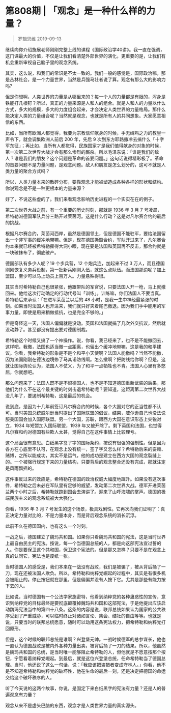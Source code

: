 # 第808期 | 「观念」是一种什么样的力量？
> 罗辑思维
2019-09-13

继续向你介绍施展老师刚刚完整上线的课程《国际政治学40讲》。我一直在强调，这门课最大的价值，不仅是让我们看清楚外部世界的演化，更重要的是，让我们有机会重新审视自己脑子里的观念系统。

其实，这么说，和我们的常识是不太一致的。我们一般的感觉是，国际政治嘛，那是丛林社会，是一个力量世界，当然是兵强马壮者说了算。观念有那么大的影响力吗?

但是你想啊，人类世界的力量是从哪里来的？每一个人的力量都是有限的，浑身是铁能打几根钉？所以，真正的力量来源是人和人的组合。就是人和人的力量以什么方式，多大的规模，多大的力度组合起来，才会决定人类世界的力量格局。那什么能决定人类的力量组合呢？当然就是观念，也就是所有人的共同想象。大家愿意相信的东西。

比如，当所有欧洲人都觉得，我要为宗教信仰献身的时候，手无缚鸡之力的教皇一声令下，就会调集欧洲人前后 200 年，先后 9 次到东方耶路撒冷去搞什么「十字军东征」；再比如，当所有人都觉得，民族国家才是我们值得献身的对象的时候，第一次第二次世界大战才会有那么惨烈的厮杀。所以毛泽东说：「谁是我们的敌人？谁是我们的朋友？这个问题是革命的首要问题。」这句话说得精彩极了。革命的首要问题不是力量问题，是观念问题。敌人和朋友是怎么划分的，这可不就是人类力量的聚合方式吗？

所以，人类力量本来的散碎分布，要靠观念才能被塑造成各种各样的形状和结构。你说观念是不是一种更根本的力量来源？

好了，不说这些虚的了。我们来看观念影响历史进程的一个实实在在的例子。

第二次世界大战之前，有一个重要的历史时刻，那就是 1936 年 3 月 7 号凌晨，希特勒派德国军队兵分三路开过莱茵河。这是什么行动？这是对凡尔赛合约的最后的挑战。

根据凡尔赛合约，莱茵河西岸，虽然是德国领土，但是德国不能驻军，要给法国留出一个非军事的缓冲地带嘛。但是，现在德国撕毁合约，军队开过来了，凡尔赛合约本来就已经被希特勒撕得大洞小眼，现在要是法国和英国再不反击，那合约就是一块破抹布了，彻底破产。

德国部队有多少人呢？19 个步兵营，12 个炮兵连，加起来不过 3 万人，而且德国刚刚恢复义务兵役制，第一批新兵刚刚入伍，就这么点队伍。而法国那边呢？加上盟国，至少可以马上动员上百万人。力量悬殊得很。

其实当时希特勒自己也很紧张，他跟带队的军官说，只要法国人开一枪，马上就撤回来。他给这次行动确定的行动代号叫「训练」。训练嘛，你们法国人不要当真。希特勒后来承认：「在进军莱茵兰以后的 48 小时，是我一生中神经最紧张的时刻。如果当时法国人也开进来，我们就只好夹着尾巴撤退。因为我们手中能用的军事力量，即使是用来稍做抵抗，也是完全不够的。」

但是奇怪这一天，法国人偏偏就是没动。英国和法国就搞了几次外交抗议，然后就没动静了。甚至都没有提出要对德国制裁。

希特勒这个时候又搞了一个神操作。说，你看，我已经来了，也不是不能撤回去，这样吧，我撤，法国也适当撤一点距离，也留出个缓冲地带嘛，这是我的和平建议。你看，我希特勒的形象是不是个和平小天使啊？法国人能撤吗？当然不能撤，因为法国刚刚在德法边境修了马其诺防线啊。怎么撤啊？把防线给你啊？但是，这就让国际舆论认为，法国人不仗义，为了和平一点牺牲也不肯。法国人心里有多憋屈，你就想吧。

那么问题来了：法国人既不是不恨德国人，也不是不知道德国重新武装的后果，那他们为什么不在这个最关键的时刻击退希特勒呢？要知道，这距离第二次世界大战没几年了，要遏制希特勒，这是最后的机会。

说到底，是因为十几年前签订凡尔赛合约的时候，各个大国对它的正当性都不认可。当时美国总统威尔逊当时提出了国际联盟的倡议，结果，威尔逊自己也没法说服美国国会加入国际联盟。另一个大国，苏联，跟西方大国在意识形态上尖锐对立，1934 年短暂加入国际联盟，1939 年又被开除了。剩下英国和法国，也觉得凡尔赛和约对德国有些欺人太甚，觉得自己在这件事情上比较理亏。

这个局面很有意思。白纸黑字签了字的国际条约，按说有很强的强制性。但是因为各方在心底里不认可，在观念上没有统一，签了字又怎么样？希特勒后来的耍赖、赌博，之所以能成功，其实不是运气，他的成功是建立在西方大国的观念裂缝上的。一个被强行规定下来的力量结构，只要背后的观念整合还没有完成，那就注定是风雨飘摇的。

这件事反过来的效应是，希特勒在德国的政治权威大幅度地蹿升。如果没有这次事件，希特勒之后未必在军队里有足够的威望，发动第二次世界大战。德军开进莱茵兰两个小时之后，希特勒就跑到国会去演讲了。迎来了山呼海啸的掌声。德国的极端民族主义的观念系统被大大强化。

你看，1936 年 3 月 7 号发生的这个场景，极具戏剧性。它再次向我们证明了：真正决定力量对比的，不是力量本身，而是背后观念系统的消长沉浮。

此前不久在德国国内，也有这么一个时刻。

一战之后，德国建立了魏玛共和国。如果你只看魏玛共和国的宪法，这是当时世界上最自由民主的宪法。按说，每一个当德国总统的人，都是向这部宪法宣过誓的人。你是要保卫这个共和国，保卫这个宪法的。但是那又怎样？只要不是在观念上真的认同它，宪法也是废纸一张。

当时德国人的感受是，我们本来在一战没有战败，我们是被骗了，被从背后捅了一刀，现在还被法国人欺负。所以，希特勒和纳粹党崛起的过程中，其实是有很多机会被阻止的。停止按钮就在那里，但是偏偏并没有人按下它。尤其是那些有能力按下去的人。

比如说，当时德国有一个公法学家施密特，他看到纳粹党的各种蛊惑性的宣传，意识到纳粹党的目标最终是要彻底颠覆掉魏玛共和国和这部宪法，于是他提出应该启动魏玛宪法当中的第四十八条。这条的内容是说，联邦总统如果认为国家的公共秩序受到了严重威胁，可以临时终止对诸如言论、集会、结社的自由等等。也就是说，只要当时的联邦总统愿意，随时可以动用这条宪法权力，把希特勒和纳粹党打回原形。

但是，这个时候的联邦总统是谁啊？兴登堡元帅。一战时候德军的总参谋长，他也一直认为德国战败是被内外各种力量出卖，被背后捅了一刀的结果。所以，他虽然是魏玛共和国的总统，是当时唯一能够阻止希特勒的人，但他就是不愿意按那个按钮，宁愿看着纳粹党崛起。到最后，就是这位兴登堡总统，任命希特勒当了德国总理。当时，他还说了这么一句话，说：「我应该把盗猎者变成守林人。」你看，他不是不知道希特勒和纳粹党的破坏性，他在生命的最后一刻，还是决定把德国的命运交给这个破坏秩序的人。

听了今天说的这两个故事，你说，是固定下来白纸黑字的宪法有力量？还是人的普遍观念有力量？

观念从来不是虚头巴脑的东西，观念才是人类世界力量的真实源头。
